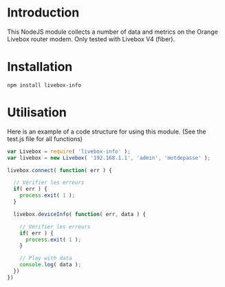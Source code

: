 # Introduction

This NodeJS module collects a number of data and metrics on the Orange Livebox router modem. Only tested with Livebox V4 (fiber).

# Installation
```shell
npm install livebox-info
```

# Utilisation

Here is an example of a code structure for using this module. (See the test.js file for all functions)

```js
var Livebox = require( 'livebox-info' );
var livebox = new Livebox( '192.168.1.1', 'admin', 'motdepasse' );

livebox.connect( function( err ) {

  // Vérifier les erreurs
  if( err ) {
    process.exit( 1 );
  }

  livebox.deviceInfo( function( err, data ) {

    // Vérifier les erreurs
    if( err ) {
      process.exit( 1 );
    }

    // Play with data
    console.log( data );
  })
})
```
